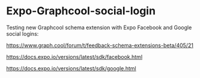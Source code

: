 # Expo-Graphcool-social-login

Testing new Graphcool schema extension with Expo Facebook and Google social logins:

https://www.graph.cool/forum/t/feedback-schema-extensions-beta/405/21

https://docs.expo.io/versions/latest/sdk/facebook.html

https://docs.expo.io/versions/latest/sdk/google.html
